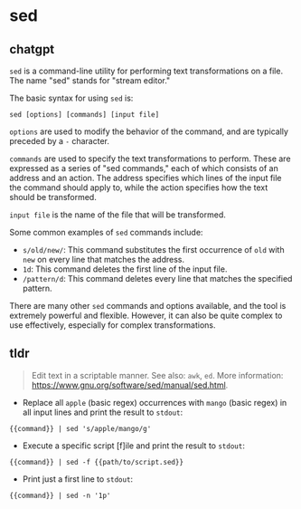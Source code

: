 # sed 
## chatgpt 
`sed` is a command-line utility for performing text transformations on a file. The name "sed" stands for "stream editor."

The basic syntax for using `sed` is:

```
sed [options] [commands] [input file]
```

`options` are used to modify the behavior of the command, and are typically preceded by a `-` character.

`commands` are used to specify the text transformations to perform. These are expressed as a series of "sed commands," each of which consists of an address and an action. The address specifies which lines of the input file the command should apply to, while the action specifies how the text should be transformed.

`input file` is the name of the file that will be transformed.

Some common examples of `sed` commands include:

- `s/old/new/`: This command substitutes the first occurrence of `old` with `new` on every line that matches the address.
- `1d`: This command deletes the first line of the input file.
- `/pattern/d`: This command deletes every line that matches the specified pattern.

There are many other `sed` commands and options available, and the tool is extremely powerful and flexible. However, it can also be quite complex to use effectively, especially for complex transformations. 

## tldr 
 
> Edit text in a scriptable manner.
> See also: `awk`, `ed`.
> More information: <https://www.gnu.org/software/sed/manual/sed.html>.

- Replace all `apple` (basic regex) occurrences with `mango` (basic regex) in all input lines and print the result to `stdout`:

`{{command}} | sed 's/apple/mango/g'`

- Execute a specific script [f]ile and print the result to `stdout`:

`{{command}} | sed -f {{path/to/script.sed}}`

- Print just a first line to `stdout`:

`{{command}} | sed -n '1p'`
